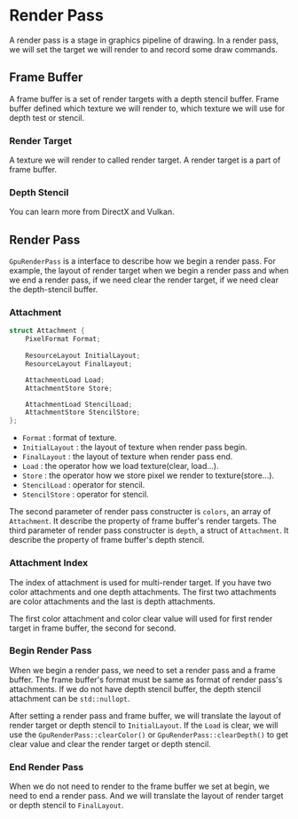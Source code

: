 # Render Pass

A render pass is a stage in graphics pipeline of drawing. In a render pass, we will set the target we will render to and record some draw commands.

## Frame Buffer

A frame buffer is a set of render targets with a depth stencil buffer. Frame buffer defined which texture we will render to, which texture we will use for depth test or stencil.

### Render Target

A texture we will render to called render target. A render target is a part of frame buffer.

### Depth Stencil

You can learn more from DirectX and Vulkan.

## Render Pass

`GpuRenderPass` is a interface to describe how we begin a render pass. For example, the layout of render target when we begin a render pass and when we end a render pass, if we need clear the render target, if we need clear the depth-stencil buffer.

### Attachment

```C++
struct Attachment {
    PixelFormat Format;
    
    ResourceLayout InitialLayout;
    ResourceLayout FinalLayout;

    AttachmentLoad Load;
    AttachmentStore Store;

    AttachmentLoad StencilLoad;
    AttachmentStore StencilStore;
};
```

- `Format` : format of texture.
- `InitialLayout` : the layout of texture when render pass begin.
- `FinalLayout` : the layout of texture when render pass end.
- `Load` : the operator how we load texture(clear, load...).
- `Store` : the operator how we store pixel we render to texture(store...).
- `StencilLoad` : operator for stencil.
- `StencilStore` : operator for stencil.

The second parameter of render pass constructer is `colors`, an array of `Attachment`. It describe the property of frame buffer's render targets. 
The third parameter of render pass constructer is `depth`, a struct of `Attachment`. It describe the property of frame buffer's depth stencil.

### Attachment Index

The index of attachment is used for multi-render target. If you have two color attachments and one depth attachments. The first two attachments are color attachments and the last is depth attachments.

The first color attachment and color clear value will used for first render target in frame buffer, the second for second. 

### Begin Render Pass

When we begin a render pass, we need to set a render pass and a frame buffer. The frame buffer's format must be same as format of render pass's attachments. If we do not have depth stencil buffer, the depth stencil attachment can be `std::nullopt`.

After setting a render pass and frame buffer, we will translate the layout of render target or depth stencil to `InitialLayout`. If the `Load` is clear, we will use the `GpuRenderPass::clearColor()` or `GpuRenderPass::clearDepth()` to get clear value and clear the render target or depth stencil.

### End Render Pass

When we do not need to render to the frame buffer we set at begin, we need to end a render pass. And we will translate the layout of render target or depth stencil to `FinalLayout`.
